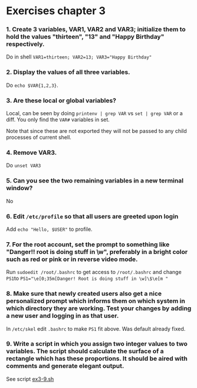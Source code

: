 # Exercises chapter 3
### 1. Create 3 variables, VAR1, VAR2 and VAR3; initialize them to hold the values "thirteen", "13" and "Happy Birthday" respectively.
Do in shell `VAR1=thirteen; VAR2=13; VAR3="Happy Birthday"`

### 2. Display the values of all three variables.
Do `echo $VAR{1,2,3}`.

### 3. Are these local or global variables?
Local, can be seen by doing `printenv | grep VAR` vs `set | grep VAR` or a diff. You only find the `VAR#` variables in set.

Note that since these are not exported they will not be passed to any child processes of current shell.

### 4. Remove VAR3.
Do `unset VAR3`

### 5. Can you see the two remaining variables in a new terminal window?
No

### 6. Edit `/etc/profile` so that all users are greeted upon login
Add `echo "Hello, $USER"` to profile.

### 7. For the root account, set the prompt to something like "Danger!! root is doing stuff in \w", preferably in a bright color such as red or pink or in reverse video mode.
Run `sudoedit /root/.bashrc` to get access to `/root/.bashrc` and change `PS1`to `PS1="\e[0;35m[Danger! Root is doing stuff in \w]\$\e[m "`

### 8. Make sure that newly created users also get a nice personalized prompt which informs them on which system in which directory they are working. Test your changes by adding a new user and logging in as that user.
In `/etc/skel` edit `.bashrc` to make `PS1` fit above. Was default already fixed.

### 9. Write a script in which you assign two integer values to two variables. The script should calculate the surface of a rectangle which has these proportions. It should be aired with comments and generate elegant output.
See script [ex3-9.sh](/shell-scripts/ex3-9.sh)
